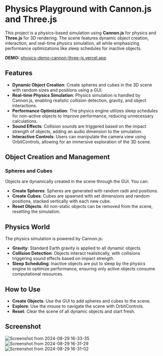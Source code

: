 # Physics Playground with Cannon.js and Three.js

This project is a physics-based simulation using **Cannon.js** for physics and **Three.js** for 3D rendering. The scene features dynamic object creation, interaction, and real-time physics simulation, all while emphasizing performance optimizations like sleep schedules for inactive objects.

**DEMO:** [physics-demo-cannon-three-js.vercel.app](http://physics-demo-cannon-three-js.vercel.app/)


## Features

- **Dynamic Object Creation**: Create spheres and cubes in the 3D scene with random sizes and positions using a GUI.
- **Real-time Physics Simulation**: Physics simulation is handled by Cannon.js, enabling realistic collision detection, gravity, and object interactions.
- **Performance Optimization**: The physics engine utilizes sleep schedules for non-active objects to improve performance, reducing unnecessary calculations.
- **Sound Effects**: Collision sounds are triggered based on the impact strength of objects, adding an audio dimension to the simulation.
- **Interactive Controls**: Users can manipulate the camera view using OrbitControls, allowing for an immersive exploration of the 3D scene.

## Object Creation and Management

### Spheres and Cubes

Objects are dynamically created in the scene through the GUI. You can:

- **Create Spheres**: Spheres are generated with random radii and positions.
- **Create Cubes**: Cubes are spawned with set dimensions and random positions, stacked vertically with each new cube.
- **Reset Objects**: All non-static objects can be removed from the scene, resetting the simulation.

## Physics World

The physics simulation is powered by Cannon.js:

- **Gravity**: Standard Earth gravity is applied to all dynamic objects.
- **Collision Detection**: Objects interact realistically, with collisions triggering sound effects based on impact strength.
- **Sleep Scheduling**: Inactive objects are put to sleep by the physics engine to optimize performance, ensuring only active objects consume computational resources.

## How to Use

- **Create Objects**: Use the GUI to add spheres and cubes to the scene.
- **Explore**: Use the mouse to navigate the scene with OrbitControls.
- **Reset**: Clear the scene of all dynamic objects and start fresh.

## Screenshot
![Screenshot from 2024-08-29 16-33-35](https://github.com/user-attachments/assets/59692a26-aa89-4d7a-ac30-73e272587d07)
![Screenshot from 2024-08-29 16-31-29](https://github.com/user-attachments/assets/3f7b0fd2-879e-49e5-8c1f-7b24662afbab)
![Screenshot from 2024-08-29 16-31-02](https://github.com/user-attachments/assets/f562f296-5479-4239-b5dd-cec9a8ef49f6)
